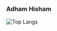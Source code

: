 ### Adham Hisham

![Top Langs](https://github-readme-stats.vercel.app/api/top-langs/?username=adhamhshm&hide_progress=true)
